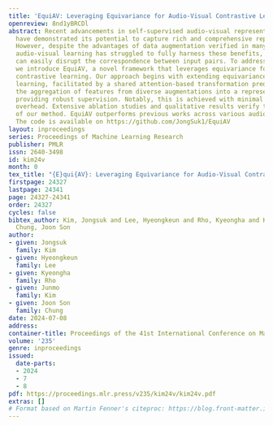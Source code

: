 ```yaml
---
title: 'EquiAV: Leveraging Equivariance for Audio-Visual Contrastive Learning'
openreview: 8nd1yBRCDl
abstract: Recent advancements in self-supervised audio-visual representation learning
  have demonstrated its potential to capture rich and comprehensive representations.
  However, despite the advantages of data augmentation verified in many learning methods,
  audio-visual learning has struggled to fully harness these benefits, as augmentations
  can easily disrupt the correspondence between input pairs. To address this limitation,
  we introduce EquiAV, a novel framework that leverages equivariance for audio-visual
  contrastive learning. Our approach begins with extending equivariance to audio-visual
  learning, facilitated by a shared attention-based transformation predictor. It enables
  the aggregation of features from diverse augmentations into a representative embedding,
  providing robust supervision. Notably, this is achieved with minimal computational
  overhead. Extensive ablation studies and qualitative results verify the effectiveness
  of our method. EquiAV outperforms previous works across various audio-visual benchmarks.
  The code is available on https://github.com/JongSuk1/EquiAV
layout: inproceedings
series: Proceedings of Machine Learning Research
publisher: PMLR
issn: 2640-3498
id: kim24v
month: 0
tex_title: "{E}qui{AV}: Leveraging Equivariance for Audio-Visual Contrastive Learning"
firstpage: 24327
lastpage: 24341
page: 24327-24341
order: 24327
cycles: false
bibtex_author: Kim, Jongsuk and Lee, Hyeongkeun and Rho, Kyeongha and Kim, Junmo and
  Chung, Joon Son
author:
- given: Jongsuk
  family: Kim
- given: Hyeongkeun
  family: Lee
- given: Kyeongha
  family: Rho
- given: Junmo
  family: Kim
- given: Joon Son
  family: Chung
date: 2024-07-08
address:
container-title: Proceedings of the 41st International Conference on Machine Learning
volume: '235'
genre: inproceedings
issued:
  date-parts:
  - 2024
  - 7
  - 8
pdf: https://proceedings.mlr.press/v235/kim24v/kim24v.pdf
extras: []
# Format based on Martin Fenner's citeproc: https://blog.front-matter.io/posts/citeproc-yaml-for-bibliographies/
---
```

